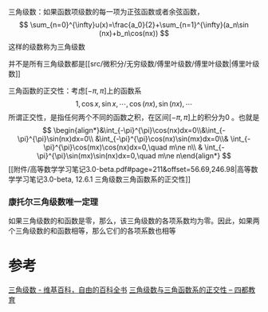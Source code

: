 

三角级数：如果函数项级数的每一项为正弦函数或者余弦函数，
$$
\sum_{n=0}^{\infty}u(x)=\frac{a_0}{2}+\sum_{n=1}^{\infty}(a_n\sin (nx)+b_n\cos(nx))
$$
这样的级数称为三角级数

并不是所有三角级数都是[[src/微积分/无穷级数/傅里叶级数/傅里叶级数|傅里叶级数]]



三角函数的正交性：考虑$[-\pi,\pi]$上的函数系 
$$
1,\cos x, \sin x,\cdots, \cos(nx),\sin(nx),\cdots
$$
所谓正交性，是指任何两个不同的函数之积，在区间$[-\pi,\pi]$上的积分为$0$ 。也就是
$$
\begin{align*}&\int_{-\pi}^{\pi}\cos(nx)dx=0\\&\int_{-\pi}^{\pi}\sin(nx)dx=0\\ &\int_{-\pi}^{\pi}\cos(nx)\sin(mx)dx=0\\& \int_{-\pi}^{\pi}\cos(mx)\cos(nx)dx=0,\quad m\ne n\\ & \int_{-\pi}^{\pi}\sin(mx)\sin(nx)dx=0,\quad m\ne n\end{align*}
$$
[[附件/高等数学学习笔记3.0-beta.pdf#page=211&offset=56.69,246.98|高等数学学习笔记3.0-beta, 12.6.1 三角级数三角函数系的正交性]]

### 康托尔三角级数唯一定理
如果三角级数的和函数是零，那么，该三角级数的各项系数均为零。因此，如果两个三角级数的和函数相等，那么它们的各项系数也相等


# 参考
[三角级数 - 维基百科，自由的百科全书](https://zh.wikipedia.org/wiki/%E4%B8%89%E8%A7%92%E7%BA%A7%E6%95%B0)
[三角级数与三角函数系的正交性 – 四都教育](https://www.sudoedu.com/%e9%ab%98%e7%ad%89%e6%95%b0%e5%ad%a6%ef%bc%88%e4%b8%8b%ef%bc%89%e8%a7%86%e9%a2%91%e8%af%be%e7%a8%8b/%e6%97%a0%e7%a9%b7%e7%ba%a7%e6%95%b0/%e4%b8%89%e8%a7%92%e7%ba%a7%e6%95%b0%e4%b8%8e%e4%b8%89%e8%a7%92%e5%87%bd%e6%95%b0%e7%b3%bb%e7%9a%84%e6%ad%a3%e4%ba%a4%e6%80%a7/)
